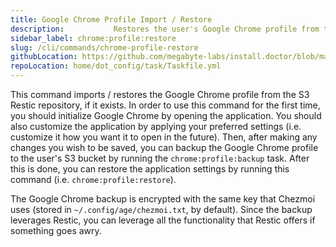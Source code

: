 ```yaml
---
title: Google Chrome Profile Import / Restore
description:           Restores the user's Google Chrome profile from the user's S3-backed Restic repository
sidebar_label: chrome:profile:restore
slug: /cli/commands/chrome-profile-restore
githubLocation: https://github.com/megabyte-labs/install.doctor/blob/master/home/dot_config/task/Taskfile.yml#L118
repoLocation: home/dot_config/task/Taskfile.yml
---
```

This command imports / restores the Google Chrome profile from the S3 Restic repository, if it exists. In order to use this
command for the first time, you should initialize Google Chrome by opening the application. You should also customize
the application by applying your preferred settings (i.e. customize it how you want it to open in the future). Then, after making
any changes you wish to be saved, you can backup the Google Chrome profile to the user's S3 bucket
by running the `chrome:profile:backup` task. After this is done, you can restore the application
settings by running this command (i.e. `chrome:profile:restore`).

The Google Chrome backup is encrypted with the same key that Chezmoi uses (stored in `~/.config/age/chezmoi.txt`, by default).
Since the backup leverages Restic, you can leverage all the functionality that Restic offers if something goes awry.

